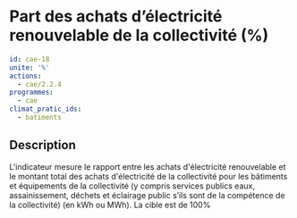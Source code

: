 # Part des achats d’électricité renouvelable de la collectivité (%)
```yaml
id: cae-18
unite: '%'
actions:
  - cae/2.2.4
programmes:
  - cae
climat_pratic_ids:
  - batiments
```
## Description
L'indicateur mesure le rapport entre les achats d'électricité renouvelable et le montant total des achats d'électricité de la collectivité pour les bâtiments et équipements de la collectivité (y compris services publics eaux, assainissement, déchets et éclairage public s’ils sont de la compétence de la collectivité) (en kWh ou MWh). La cible est de 100%




